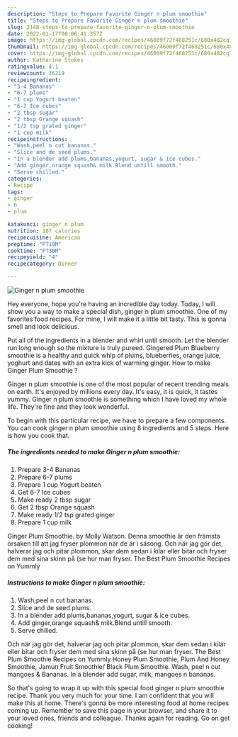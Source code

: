 ```yaml
---
description: "Steps to Prepare Favorite Ginger n plum smoothie"
title: "Steps to Prepare Favorite Ginger n plum smoothie"
slug: 2148-steps-to-prepare-favorite-ginger-n-plum-smoothie
date: 2022-01-17T00:06:41.357Z
image: https://img-global.cpcdn.com/recipes/46009f72f468251c/680x482cq70/ginger-n-plum-smoothie-recipe-main-photo.jpg
thumbnail: https://img-global.cpcdn.com/recipes/46009f72f468251c/680x482cq70/ginger-n-plum-smoothie-recipe-main-photo.jpg
cover: https://img-global.cpcdn.com/recipes/46009f72f468251c/680x482cq70/ginger-n-plum-smoothie-recipe-main-photo.jpg
author: Katharine Stokes
ratingvalue: 4.1
reviewcount: 36219
recipeingredient:
- "3-4 Bananas"
- "6-7 plums"
- "1 cup Yogurt beaten"
- "6-7 Ice cubes"
- "2 tbsp sugar"
- "2 tbsp Orange squash"
- "1/2 tsp grated ginger"
- "1 cup milk"
recipeinstructions:
- "Wash,peel n cut bananas."
- "Slice and de seed plums."
- "In a blender add plums,bananas,yogurt, sugar & ice cubes."
- "Add ginger,orange squash& milk.Blend untill smooth."
- "Serve chilled."
categories:
- Recipe
tags:
- ginger
- n
- plum

katakunci: ginger n plum 
nutrition: 107 calories
recipecuisine: American
preptime: "PT19M"
cooktime: "PT30M"
recipeyield: "4"
recipecategory: Dinner

---
```



![Ginger n plum smoothie](https://img-global.cpcdn.com/recipes/46009f72f468251c/680x482cq70/ginger-n-plum-smoothie-recipe-main-photo.jpg)

Hey everyone, hope you're having an incredible day today. Today, I will show you a way to make a special dish, ginger n plum smoothie. One of my favorites food recipes. For mine, I will make it a little bit tasty. This is gonna smell and look delicious.

Put all of the ingredients in a blender and whirl until smooth. Let the blender run long enough so the mixture is truly pureed. Gingered Plum Blueberry smoothie is a healthy and quick whip of plums, blueberries, orange juice, yoghurt and dates with an extra kick of warming ginger. How to make Ginger Plum Smoothie ?

Ginger n plum smoothie is one of the most popular of recent trending meals on earth. It's enjoyed by millions every day. It's easy, it is quick, it tastes yummy. Ginger n plum smoothie is something which I have loved my whole life. They're fine and they look wonderful.


To begin with this particular recipe, we have to prepare a few components. You can cook ginger n plum smoothie using 8 ingredients and 5 steps. Here is how you cook that.

<!--inarticleads1-->

##### The ingredients needed to make Ginger n plum smoothie:

1. Prepare 3-4 Bananas
1. Prepare 6-7 plums
1. Prepare 1 cup Yogurt beaten
1. Get 6-7 Ice cubes
1. Make ready 2 tbsp sugar
1. Get 2 tbsp Orange squash
1. Make ready 1/2 tsp grated ginger
1. Prepare 1 cup milk


Ginger Plum Smoothie. by Molly Watson. Denna smoothie är den främsta orsaken till att jag fryser plommon när de är i säsong. Och när jag gör det, halverar jag och pitar plommon, skar dem sedan i kilar eller bitar och fryser dem med sina skinn på (se hur man fryser. The Best Plum Smoothie Recipes on Yummly 

<!--inarticleads2-->

##### Instructions to make Ginger n plum smoothie:

1. Wash,peel n cut bananas.
1. Slice and de seed plums.
1. In a blender add plums,bananas,yogurt, sugar & ice cubes.
1. Add ginger,orange squash& milk.Blend untill smooth.
1. Serve chilled.


Och när jag gör det, halverar jag och pitar plommon, skar dem sedan i kilar eller bitar och fryser dem med sina skinn på (se hur man fryser. The Best Plum Smoothie Recipes on Yummly Honey Plum Smoothie, Plum And Honey Smoothie, Jamun Fruit Smoothie/ Black Plum Smoothie. Wash, peel n cut mangoes & Bananas. In a blender add sugar, milk, mangoes n bananas. 

So that's going to wrap it up with this special food ginger n plum smoothie recipe. Thank you very much for your time. I am confident that you will make this at home. There's gonna be more interesting food at home recipes coming up. Remember to save this page in your browser, and share it to your loved ones, friends and colleague. Thanks again for reading. Go on get cooking!

